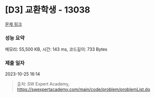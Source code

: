 # [D3] 교환학생 - 13038 

[문제 링크](https://swexpertacademy.com/main/code/problem/problemDetail.do?contestProbId=AXxNn6GaPW4DFASZ) 

### 성능 요약

메모리: 55,500 KB, 시간: 143 ms, 코드길이: 733 Bytes

### 제출 일자

2023-10-25 16:14



> 출처: SW Expert Academy, https://swexpertacademy.com/main/code/problem/problemList.do